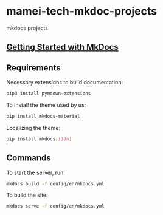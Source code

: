 # mamei-tech-mkdoc-projects
mkdocs projects


## [Getting Started with MkDocs](https://www.mkdocs.org/getting-started/)

## Requirements 

Necessary extensions to build documentation:
```bash
pip3 install pymdown-extensions
```

To install the theme used by us:
```bash
pip install mkdocs-material
```

Localizing the theme:
```bash
pip install mkdocs[i18n]
```

## Commands

To start the server, run:
 ```bash
mkdocs build -f config/en/mkdocs.yml
```


To build the site:
 ```bash
mkdocs serve -f config/en/mkdocs.yml
```